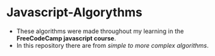 # Javascript-Algorythms

* These algorithms were made throughout my learning in the **FreeCodeCamp javascript course**.
* In this repository there are from _simple to more complex algorithms_.
